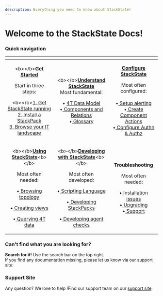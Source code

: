 ```yaml
---
description: Everything you need to know about StackState!
---
```


# Welcome to the StackState Docs!

### Quick navigation

<table>
  <thead>
    <tr>
      <th style="text-align:center"></th>
      <th style="text-align:center"></th>
      <th style="text-align:center"></th>
    </tr>
  </thead>
  <tbody>
    <tr>
      <td style="text-align:center">
        <p>&lt;b&gt;&lt;/b&gt;<a href="getting_started.md"><b>Get Started</b></a>
        </p>
        <p>Start in three steps:</p>
        <p></p>
        <p>&lt;b&gt;&lt;/b&gt;<a href="setup/installation/">1. Get StackState running</a>
          <br
          /><a href="integrations/">2. Install a StackPack </a>
          <br /><a href="use/browsing_topology.md">3. Browse your IT landscape</a>
        </p>
        <p></p>
        <p></p>
      </td>
      <td style="text-align:center">
        <p>&lt;b&gt;&lt;/b&gt;<a href="https://docs.stackstate.com/concepts/"><b>Understand StackState</b></a><b><br /></b>Most
          fundamental:</p>
        <p></p>
        <p>&#x2022; <a href="concepts/4t_data_model.md">4T Data Model</a>
          <br />&#x2022;<a href="concepts/components_and_relations.md"> Components and Relations</a>
          <br
          />&#x2022;<a href="concepts/layers_domains_and_environments.md"> </a>
          <a
          href="concepts/glossary.md">Glossary</a>
        </p>
        <p></p>
        <p></p>
      </td>
      <td style="text-align:center">
        <p><a href="configure/"><b>Configure StackState</b></a>
        </p>
        <p>Most often configured:
          <br />
          <br />&#x2022;<a href="use/alerting.md"> Setup alerting</a>
          <br />&#x2022;<a href="configure/component_actions.md"> Create Component Actions</a>
          <br
          />&#x2022;<a href="configure/how_to_set_up_roles.md"> Configure Authn &amp; Authz</a>
        </p>
        <p></p>
        <p></p>
      </td>
    </tr>
    <tr>
      <td style="text-align:center">
        <p>&lt;b&gt;&lt;/b&gt;<a href="use/"><b>Using StackState</b></a>&lt;b&gt;&lt;/b&gt;</p>
        <p>Most often needed:</p>
        <p></p>
        <p>&#x2022;<a href="use/alerting.md"> </a><a href="use/browsing_topology.md">Browsing topology</a>
        </p>
        <p>&#x2022;<a href="use/alerting.md"> </a><a href="use/views.md">Creating views</a>
        </p>
        <p>&#x2022;<a href="use/alerting.md"> </a><a href="use/queries.md">Querying 4T data </a>
        </p>
      </td>
      <td style="text-align:center">
        <p>&lt;b&gt;&lt;/b&gt;<a href="develop/"><b>Developing with StackState</b></a>&lt;b&gt;&lt;/b&gt;</p>
        <p>Most often developed:</p>
        <p></p>
        <p>&#x2022;<a href="use/alerting.md"> </a><a href="develop/scripting/">Scripting Language</a>
        </p>
        <p>&#x2022;<a href="use/alerting.md"> </a><a href="integrations/sdk.md">Developing StackPacks</a>
        </p>
        <p>&#x2022;<a href="use/alerting.md"> </a><a href="develop/agent_check/checks_in_agent_v2.md">Developing agent checks</a>
        </p>
      </td>
      <td style="text-align:center">
        <p><b>Troubleshooting</b>
        </p>
        <p>Most often needed:
          <br />
        </p>
        <p>&#x2022;<a href="use/alerting.md"> </a><a href="setup/installation/troubleshooting.md">Installation issues</a>
          <br
          />&#x2022;<a href="use/alerting.md"> </a><a href="setup/upgrading.md">Upgrading</a>
          <br
          />&#x2022;<a href="use/alerting.md"> </a><a href="https://support.stackstate.com">Support</a>
        </p>
      </td>
    </tr>
  </tbody>
</table>

### **Can't find what you are looking for?**

**Search for it!** Use the search bar on the top right.   
If you find any documentation missing, please let us know via our support site:

### **Support Site**

Any question? We love to help !Find our support team on our [support site](http://support.stackstate.com/). 

